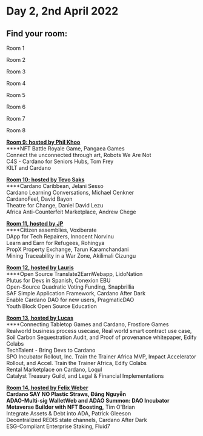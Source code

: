 # Day 2, 2nd April 2022

## Find your room:

Room 1

Room 2

Room 3

Room 4

Room 5

Room 6

Room 7

Room 8

****[**Room 9: hosted by Phil Khoo**](https://quality-assurance-dao.gitbook.io/qadao-transcription-service/ideafest-fund-8/day-2-2nd-april-2022/room-9-hosted-by-phil-khoo)****\
****NFT Battle Royale Game, Pangaea Games\
Connect the unconnected through art, Robots We Are Not\
C4S - Cardano for Seniors Hubs, Tom Frey\
KILT and Cardano

****[**Room 10: hosted by Tevo Saks**](https://quality-assurance-dao.gitbook.io/qadao-transcription-service/ideafest-fund-8/day-2-2nd-april-2022/room-10-hosted-by-tevo-saks)****\
****Cardano Caribbean, Jelani Sesso\
Cardano Learning Conversations, Michael Cenkner\
CardanoFeel, David Bayon\
Theatre for Change, Daniel David Lezu\
Africa Anti-Counterfeit Marketplace, Andrew Chege

****[**Room 11, hosted by JP**](https://quality-assurance-dao.gitbook.io/qadao-transcription-service/ideafest-fund-8/day-2-2nd-april-2022/room-11-hosted-by-jp)****\
****Citizen assemblies, Voxiberate\
DApp for Tech Repairers, Innocent Norvinu\
Learn and Earn for Refugees, Rohingya\
PropX Property Exchange, Tarun Karamchandani\
Mining Traceability in a War Zone, Akilimali Cizungu

****[**Room 12, hosted by Lauris**](https://quality-assurance-dao.gitbook.io/qadao-transcription-service/ideafest-fund-8/day-2-2nd-april-2022/room-12-hosted-by-lauris)****\
****Open Source Translate2EarnWebapp, LidoNation\
Plutus for Devs in Spanish, Conexion EBU\
Open-Source Quadratic Voting Funding, Snapbrillia\
SAF Simple Application Framework, Cardano After Dark\
Enable Cardano DAO for new users, PragmaticDAO\
Youth Block Open Source Education

****[**Room 13, hosted by Lucas**](https://quality-assurance-dao.gitbook.io/qadao-transcription-service/ideafest-fund-8/day-2-2nd-april-2022/room-13-hosted-by-lucas)****\
****Connecting Tabletop Games and Cardano, Frostlore Games\
Realworld business process usecase, Real world smart contract use case, Soil Carbon Sequestration Audit, and Proof of provenance whitepaper, Edify Colabs\
TechTalent - Bring Devs to Cardano\
SPO Incubator Rollout, Inc. Train the Trainer Africa MVP, Impact Accelerator Rollout, and Accel. Train the Trainer Africa, Edify Colabs\
Rental Marketplace on Cardano, Loqul\
Catalyst Treasury Guild, and Legal & Financial Implementations

****[**Room 14, hosted by Felix Weber**](https://quality-assurance-dao.gitbook.io/qadao-transcription-service/ideafest-fund-8/day-2-2nd-april-2022/room-14-hosted-by-felix-weber)****\
****Cardano SAY NO Plastic Straws, Đăng Nguyễn\
ADAO-Multi-sig WalletWeb and ADAO Summon: DAO Incubator\
Metaverse Builder with NFT Boosting**,** Tim O'Brian\
Integrate Assets & Debt into ADA, Patrick Gleeson\
Decentralized REDIS state channels, Cardano After Dark\
ESG-Compliant Enterprise Staking, Fluid7

